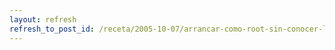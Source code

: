 ```yaml
---
layout: refresh
refresh_to_post_id: /receta/2005-10-07/arrancar-como-root-sin-conocer-la-clave-usando-grub
---
```

